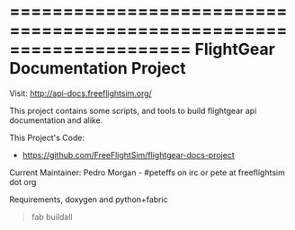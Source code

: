 =====================================================================
FlightGear Documentation Project
=====================================================================

Visit: http://api-docs.freeflightsim.org/


This project contains some scripts, and tools
to build flightgear api documentation and alike.

This Project's Code:
-	https://github.com/FreeFlightSim/flightgear-docs-project

Current Maintainer:
	Pedro Morgan - #peteffs on irc or pete at freeflightsim dot org

Requirements, doxygen and python+fabric

> fab buildall
